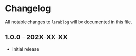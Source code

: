 # Changelog

All notable changes to `larablog` will be documented in this file.

## 1.0.0 - 202X-XX-XX

- initial release
